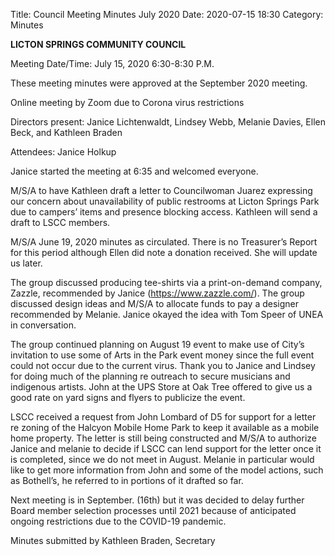 Title: Council Meeting Minutes July 2020
Date: 2020-07-15 18:30
Category: Minutes

**LICTON SPRINGS COMMUNITY COUNCIL**

Meeting Date/Time: July 15, 2020 6:30-8:30 P.M.

These meeting minutes were approved at the September 2020 meeting.

Online meeting by Zoom due to Corona virus restrictions

Directors present: Janice Lichtenwaldt, Lindsey Webb, Melanie Davies, Ellen Beck, and Kathleen Braden

Attendees: Janice Holkup

Janice started the meeting at 6:35 and welcomed everyone.  

M/S/A to have Kathleen draft a letter to Councilwoman Juarez expressing our concern about unavailability of public restrooms at Licton Springs Park due to campers’ items and presence blocking access. Kathleen will send a draft to LSCC members.

M/S/A June 19, 2020 minutes as circulated.  There is no Treasurer’s Report for this period although Ellen did note a donation received. She will update us later.

The group discussed producing tee-shirts via a print-on-demand company, Zazzle, recommended by Janice (https://www.zazzle.com/).  The group discussed design ideas and M/S/A to allocate funds to pay a designer recommended by Melanie. Janice okayed the idea with Tom Speer of UNEA in conversation. 

The group continued planning on August 19 event to make use of City’s invitation to use some of Arts in the Park event money since the full event could not occur due to the current virus.  Thank you to Janice and Lindsey for doing much of the planning re outreach to secure musicians and indigenous artists.  John at the UPS Store at Oak Tree offered to give us a good rate on yard signs and flyers to publicize the event. 

LSCC received a request from John Lombard of D5 for support for a letter re zoning of the Halcyon Mobile Home Park to keep it available as a mobile home property.  The letter is still being constructed and M/S/A to authorize Janice and melanie to decide if LSCC can lend support for the letter once it is completed, since we do not meet in August. Melanie in particular would like to get more information from John and some of the model actions, such as Bothell’s, he referred to in portions of it drafted so far. 

Next meeting is in September. (16th) but it was decided to delay further Board member selection processes until 2021 because of anticipated ongoing restrictions due to the COVID-19 pandemic. 

Minutes submitted by Kathleen Braden, Secretary
